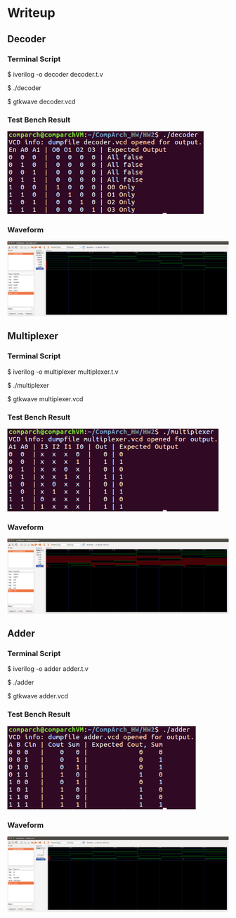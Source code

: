 # Writeup

## Decoder

### Terminal Script

$ iverilog -o decoder decoder.t.v

$ ./decoder

$ gtkwave decoder.vcd

### Test Bench Result

![Decoder Truth Table](img/decoder.png)

### Waveform

![Decoder Waveform](img/decoder_wave.png)

## Multiplexer

### Terminal Script

$ iverilog -o multiplexer multiplexer.t.v

$ ./multiplexer

$ gtkwave multiplexer.vcd

### Test Bench Result

![Multiplexer Truth Table](img/multiplexer.png)

### Waveform

![Multiplexer Waveform](img/multiplexer_wave.png)

## Adder

### Terminal Script

$ iverilog -o adder adder.t.v

$ ./adder

$ gtkwave adder.vcd

### Test Bench Result

![Adder Truth Table](img/adder.png)

### Waveform

![Adder Waveform](img/adder_wave.png)
